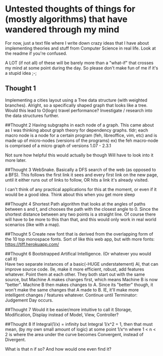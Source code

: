 # Untested thoughts of things for (mostly algorithms) that have wandered through my mind
For now, just a text file where I write down crazy ideas that I have about implementing theories and stuff from Computer Science in real life. Look at the readme if you're confused.

A LOT (if not all) of these will be barely more than a "what-if" that crosses my mind at some point during the day. So please don't make fun of me if it's a stupid idea ;-;

## Thought 1
Implementing a cities layout using a Tree data structure (with weighted branches). Alright, so a specifically shaped graph that looks like a tree. Would this lead to O(logn) travel performance? Investigate / research into the data structures further.

##Thought 2
Having subgraphs in each node of a graph. This came about as I was thinking about graph theory for dependency graphs.
tldr; each macro node is a node for a certain program (feh, libreoffice, vim, etc) and is made up of micro-nodes (versions of the programs)
	ex) the feh macro-node is comprised of a micro graph of versions 1.07 - 2.3.1

Not sure how helpful this would actually be though
Will have to look into it more later.

##Thought 3
WebSnake. Basically a DFS search of the web (as opposed to a BFS). This follows the first link it sees and every first link on the new page, until it either runs out of links to follow, OR hits a link it's already visited.

I can't think of any practical applications for this at the moment, or even if it would be a good idea. Think about this when you get more sleep

##Thought 4
Shortest Path algorithm that looks at the angles of paths between s and t, and chooses the path with the closest angle to 0. Since the shortest distance between any two points is a straight line. Of course there will have to be more to this than that, and this would only work in real world scenarios (like with a map).

##Thought 5
Create new font that is derived from the overlapping form of the 10 top monospace fonts. Sort of like this web app, but with more fonts: https://tiff.herokuapp.com/

##Thought 6
Bootstrapped Artifical Intelligence. (Or whatever you would call it)  
Have two separate instances of a basic(-HUGE understatement) AI, that can improve source code. (Ie, make it more efficient, robust, add features whatever. Point them at each other. They both start out with the same source, but Machine A makes changes first, which means Machine B is now "better". Machine B then makes changes to A. Since its "better" though, it won't make the same changes that A made to B. IE, it'll make more intelligent changes / features whatever. Continue until Terminator: Judgement Day occurs.

##Thought 7
Would it be easier/more intuitive to call it Storage, Modification, Display instead of Model, View, Controller?

##Thought 8
If 
	Integral(1/x) = infinity but Integral 1/x^2 = 1, then that must mean, (by my own small amount of logic) at some point 1/x^n where 1 < n < 2 is where the area under the curve becomes Convergent, instead of Divergent.
	
What is that n if so? And how would one even find it?
